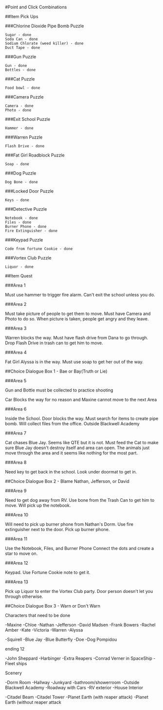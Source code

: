 

#Point and Click Combinations

##Item Pick Ups

###Chlorine Dioxide Pipe Bomb Puzzle

    Sugar - done
    Soda Can - done
    Sodium Chlorate (weed killer) - done
    Duct Tape - done

###Gun Puzzle

    Gun - done
    Bottles - done

###Cat Puzzle

    Food bowl - done

###Camera Puzzle

    Camera - done
    Photo - done

###Exit School Puzzle

    Hammer - done

###Warren Puzzle

    Flash Drive - done

###Fat Girl Roadblock Puzzle

    Soap - done

###Dog Puzzle

    Dog Bone - done

###Locked Door Puzzle

    Keys - done

###Detective Puzzle

    Notebook - done
    Files - done
    Burner Phone - done
    Fire Extinguisher - done

###Keypad Puzzle

    Code from fortune Cookie - done

###Vortex Club Puzzle

    Liquor - done

##Item Quest

###Area 1

Must use hammer to trigger fire alarm. Can't exit the school unless you do.

###Area 2

Must take picture of people to get them to move. Must have Camera and Photo to do so.
When picture is taken, people get angry and they leave.

###Area 3

Warren blocks the way. Must have flash drive from Dana to go through.
Drop Flash Drive in trash can to get him to move.

###Area 4

Fat Girl Alyssa is in the way. Must use soap to get her out of the way.


##Choice Dialogue Box 1 - Bae or Bay(Truth or Lie)


###Area 5

Gun and Bottle must be collected to practice shooting

Car Blocks the way for no reason and Maxine cannot move to the next Area

###Area 6

Inside the School. Door blocks the way. Must search for items to create pipe bomb.
Will collect files from the office.
Outside Blackwell Academy

###Area 7

Cat chases Blue Jay. Seems like QTE but it is not.
Must feed the Cat to make sure Blue Jay doesn't destroy itself and area can open.
The animals just move through the area and it seems like nothing for the most part.

###Area 8

Need key to get back in the school. Look under doormat to get in.


##Choice Dialogue Box 2 - Blame Nathan, Jefferson, or David


###Area 9

Need to get dog away from RV. Use bone from the Trash Can to get him to move.
Will pick up the notebook.

###Area 10

Will need to pick up burner phone from Nathan's Dorm. Use fire extinguisher next to the door.
Pick up burner phone.

###Area 11

Use the Notebook, Files, and Burner Phone
Connect the dots and create a star to move on.

###Area 12

Keypad. Use Fortune Cookie note to get it.

###Area 13

Pick up Liquor to enter the Vortex Club party. Door person doesn't let you through otherwise.

##Choice Dialogue Box 3 - Warn or Don't Warn


Characters that need to be done

-Maxine
-Chloe
-Nathan
-Jefferson
-David Madsen
-Frank Bowers
-Rachel Amber
-Kate
-Victoria
-Warren
-Alyssa

-Squirell
-Blue Jay
-Blue Butterfly
-Doe
-Dog Pompidou

ending 12

-John Sheppard
-Harbinger
-Extra Reapers
-Conrad Verner in SpaceShip
-Fleet ships

Scenery

-Dorm Room
-Hallway
-Junkyard
-bathroom/showerroom
-Outside Blackwell Academy
-Roadway with Cars
-RV exterior
-House Interior

-Citadel Beam
-Citadel Tower
-Planet Earth (with reaper attack)
-Planet Earth (without reaper attack
